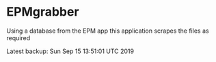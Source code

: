 # EPMgrabber
Using a database from the EPM app this application scrapes the files as required


Latest backup: Sun Sep 15 13:51:01 UTC 2019
